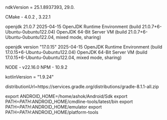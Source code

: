 



ndkVersion = 25.1.8937393, 29.0.
		
CMake - 4.0.2 , 3.22.1


openjdk 21.0.7 2025-04-15
OpenJDK Runtime Environment (build 21.0.7+6-Ubuntu-0ubuntu122.04)
OpenJDK 64-Bit Server VM (build 21.0.7+6-Ubuntu-0ubuntu122.04, mixed mode, sharing)

openjdk version "17.0.15" 2025-04-15
OpenJDK Runtime Environment (build 17.0.15+6-Ubuntu-0ubuntu122.04)
OpenJDK 64-Bit Server VM (build 17.0.15+6-Ubuntu-0ubuntu122.04, mixed mode, sharing)


NODE  -  v22.16.0
NPM  -  10.9.2

		

kotlinVersion = "1.9.24"





distributionUrl=https\://services.gradle.org/distributions/gradle-8.1.1-all.zip








export ANDROID_HOME=/home/ashok/Android/Sdk
export PATH=$PATH:$ANDROID_HOME/cmdline-tools/latest/bin
export PATH=$PATH:$ANDROID_HOME/emulator
export PATH=$PATH:$ANDROID_HOME/platform-tools
